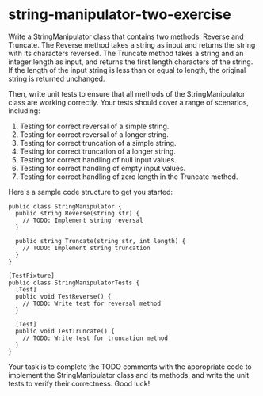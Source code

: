 # string-manipulator-two-exercise

Write a StringManipulator class that contains two methods: Reverse and Truncate. The Reverse method takes a string as input and returns the string with its characters reversed. The Truncate method takes a string and an integer length as input, and returns the first length characters of the string. If the length of the input string is less than or equal to length, the original string is returned unchanged.

Then, write unit tests to ensure that all methods of the StringManipulator class are working correctly. Your tests should cover a range of scenarios, including:

1. Testing for correct reversal of a simple string.
2. Testing for correct reversal of a longer string.
3. Testing for correct truncation of a simple string.
4. Testing for correct truncation of a longer string.
5. Testing for correct handling of null input values.
6. Testing for correct handling of empty input values.
7. Testing for correct handling of zero length in the Truncate method.

Here's a sample code structure to get you started:

```
public class StringManipulator {
  public string Reverse(string str) {
    // TODO: Implement string reversal
  }

  public string Truncate(string str, int length) {
    // TODO: Implement string truncation
  }
}

[TestFixture]
public class StringManipulatorTests {
  [Test]
  public void TestReverse() {
    // TODO: Write test for reversal method
  }

  [Test]
  public void TestTruncate() {
    // TODO: Write test for truncation method
  }
}
```

Your task is to complete the TODO comments with the appropriate code to implement the StringManipulator class and its methods, and write the unit tests to verify their correctness. Good luck!
